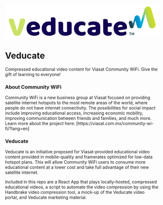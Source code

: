 ![Veducate Logo](https://raw.githubusercontent.com/HusainT/Veducate/master/Pictures/Logo.PNG)

# Veducate
Compressed educational video content for Viasat Community WiFi. Give the gift of learning to everyone!

<h3>About Community WiFi</h3>
Community WiFi is a new business group at Viasat focused on providing satellite internet hotspots to the most remote areas of the world, where people do not have internet connectivity. The possibilities for social impact include improving educational access, increasing economic mobility, improving communication between friends and families, and much more. Learn more about the project here: [https://viasat.com.mx/community-wi-fi/?lang=en]

<h3>Veducate</h3>
Veducate is an initiative proposed for Viasat-provided educational video content provided in mobile-quality and framerates optimized for low-data hotspot plans. This will allow Community WiFi users to consume more educational content at a lower cost and take full advantage of their new satellite internet.

Included in this repo are a React App that plays locally-hosted, compressed educational videos, a script to automate the video compression by using the Handbrake video compression tool, a mock-up of the Veducate video portal, and Veducate marketing material.
